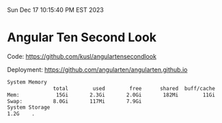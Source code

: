 Sun Dec 17 10:15:40 PM EST 2023

# Angular Ten Second Look

Code: https://github.com/kusl/angulartensecondlook

Deployment: https://github.com/angularten/angularten.github.io

```bash
System Memory
               total        used        free      shared  buff/cache   available
Mem:            15Gi       2.3Gi       2.0Gi       182Mi        11Gi        12Gi
Swap:          8.0Gi       117Mi       7.9Gi
System Storage
1.2G	.
```
```bash
